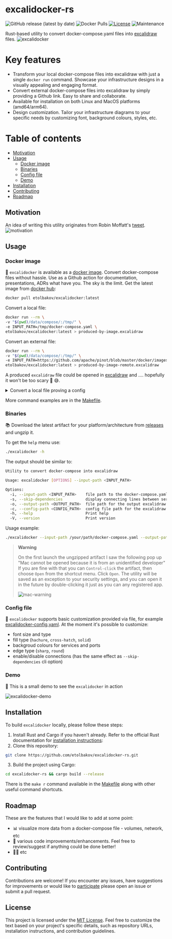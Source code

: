 # excalidocker-rs
![GitHub release (latest by date)](https://img.shields.io/github/v/release/etolbakov/excalidocker-rs)
![Docker Pulls](https://img.shields.io/docker/pulls/etolbakov/excalidocker?style=plastic)
[![License](https://img.shields.io/badge/license-MIT-blue.svg)](LICENSE)
![Maintenance](https://img.shields.io/badge/maintenance-actively--developed-brightgreen.svg)

Rust-based utility to convert docker-compose.yaml files into [excalidraw](https://excalidraw.com/) files.
![excalidocker](./data/img/excalidocker-colour-edge.png)

Key features
=================
 - Transform your local docker-compose files into excalidraw with just a single `docker run` command. Showcase your infrastructure designs in a visually appealing and engaging format.
 - Convert external docker-compose files into excalidraw by simply providing a Github link. Easy to share and collaborate.
 - Available for installation on both Linux and MacOS platforms (amd64/arm64).
 - Design customization. Tailor your infrastructure diagrams to your specific needs by customizing font, background colours, styles, etc.

Table of contents
=================
<!--ts-->
   * [Motivation](#motivation)
   * [Usage](#usage)
      * [Docker image](#docker-image)
      * [Binaries](#binaries)
      * [Config file](#config-file)
      * [Demo](#demo)
   * [Installation](#installation)
   * [Contributing](#contributing)
   * [Roadmap](#roadmap)
<!--te-->

## Motivation
An idea of writing this utility originates from Robin Moffatt's [tweet](https://twitter.com/rmoff/status/1659214185220423685).
![motivation](./data/img/motivation.png)

## Usage
### Docker image
🐳 `excalidocker` is available as a [docker image](https://hub.docker.com/r/etolbakov/excalidocker/tags).
Convert docker-compose files without hassle. Use as a Github action for documentation, presentations, ADRs what have you.
The sky is the limit. Get the latest image from [docker hub](https://hub.docker.com/r/etolbakov/excalidocker): 
```sh
docker pull etolbakov/excalidocker:latest
```

Convert a local file:
 ```sh
docker run --rm \
-v "$(pwd)/data/compose/:/tmp/" \
-e INPUT_PATH=/tmp/docker-compose.yaml \
etolbakov/excalidocker:latest > produced-by-image.excalidraw
```

Convert an external file:
```sh
docker run --rm \
-v "$(pwd)/data/compose/:/tmp/" \
-e INPUT_PATH=https://github.com/apache/pinot/blob/master/docker/images/pinot/docker-compose.yml \
etolbakov/excalidocker:latest > produced-by-image-remote.excalidraw
```

A produced `excalidraw` file could be opened in [excalidraw](https://excalidraw.com/) and .... hopefully it won't be too scary 👻 😅.

<details>
  <summary>Convert a local file proving a config</summary>
  
  The command below shows how to pass the config file for additional customization

  ```sh
   docker run --rm \ 
   -v "$(pwd)/data/compose/:/tmp/" \
   -v "$(pwd)/excalidocker-config.yaml:/tmp/excalidocker-config.yaml" \
   -e INPUT_PATH=/tmp/docker-compose.yaml \
   -e CONFIG_PATH=/tmp/excalidocker-config.yaml \
   etolbakov/excalidocker:latest > produced-by-image-config-deps.excalidraw
  ```
</details>

More command examples are in the [Makefile](/Makefile).

### Binaries
📚 Download the latest artifact for your platform/architecture from [releases](https://github.com/etolbakov/excalidocker-rs/releases) and ungzip it.

To get the `help` menu use:
```sh
./excalidocker -h
```
The output should be similar to:
```sh
Utility to convert docker-compose into excalidraw

Usage: excalidocker [OPTIONS] --input-path <INPUT_PATH>

Options:
  -i, --input-path <INPUT_PATH>    file path to the docker-compose.yaml
  -s, --skip-dependencies          display connecting lines between services; if `true` then only service without the lines are rendered
  -o, --output-path <OUTPUT_PATH>  file path for the output excalidraw file. By default the file content is sent to console output
  -c, --config-path <CONFIG_PATH>  config file path for the excalidraw. [default: excalidocker-config.yaml]
  -h, --help                       Print help
  -V, --version                    Print version
```
Usage example:
```sh
./excalidocker --input-path /your/path/docker-compose.yaml --output-path /your/path/result.excalidraw
```

> **Warning**
>
> On the first launch the ungzipped artifact I saw the following pop up
> "Mac cannot be opened because it is from an unidentified developer"
> If you are fine with that you can `Control-click` the artifact, then choose `Open` from the shortcut menu.
> Click `Open`. The utility will be saved as an exception to your security settings,
> and you can open it in the future by double-clicking it just as you can any registered app.
>
> ![mac-warning](./data/img/mac-warning.png)

### Config file
🎨 `excalidocker` supports basic customization provided via file, for example [excalidocker-config.yaml](./excalidocker-config.yaml).
At the moment it's possible to customize:
 - font size and type
 - fill type (`hachure`, `cross-hatch`, `solid`) 
 - backgroud colours for services and ports
 - edge type (`sharp`, `round`)
 - enable/disable connections (has the same effect as `--skip-dependencies` cli option)

### Demo
🎥 This is a small demo to see the `excalidocker` in action

![excalidocker-demo](./data/img/excalidocker.gif)

## Installation
To build `excalidocker` locally, please follow these steps:

1. Install Rust and Cargo if you haven't already. Refer to the official Rust documentation for [installation instructions](https://www.rust-lang.org/tools/install):
2. Clone this repository:
```sh
git clone https://github.com/etolbakov/excalidocker-rs.git
```
3. Build the project using Cargo:
```sh
cd excalidocker-rs && cargo build --release
```
There is the `make r` command available in the [Makefile](/Makefile) along with other useful command shortcuts.

## Roadmap
These are the features that I would like to add at some point:
- 📊 visualize more data from a docker-compose file - volumes, network, etc
- 🦀 various code improvements/enhancements. Feel free to review/suggest if anything could be done better!
- 👨‍💻 etc

## Contributing

Contributions are welcome! If you encounter any issues, have suggestions for improvements or would like to [participate](https://github.com/etolbakov/excalidocker-rs/issues) please open an issue or submit a pull request.

## License

This project is licensed under the [MIT License](./LICENSE).
Feel free to customize the text based on your project's specific details, such as repository URLs, installation instructions, and contribution guidelines.
